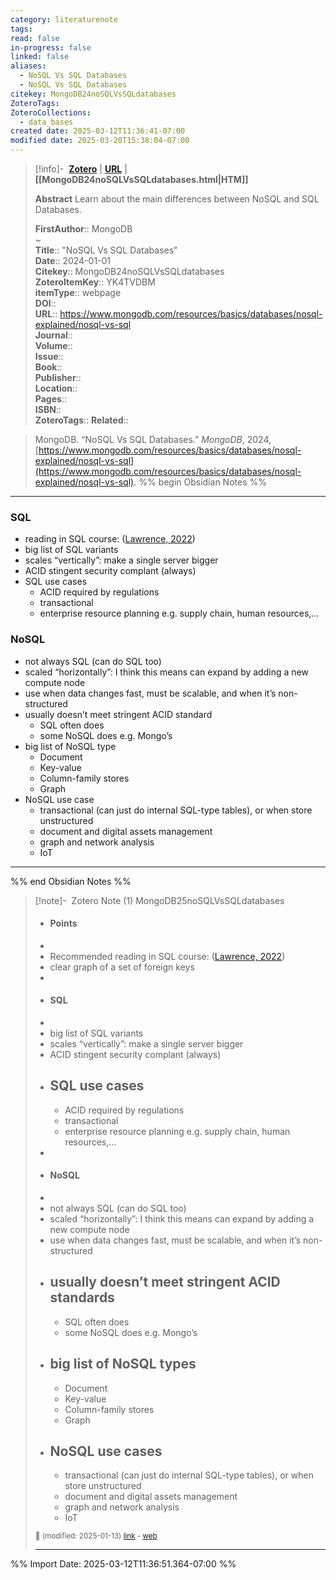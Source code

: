 ```yaml
---
category: literaturenote
tags: 
read: false
in-progress: false
linked: false
aliases:
  - NoSQL Vs SQL Databases
  - NoSQL Vs SQL Databases
citekey: MongoDB24noSQLVsSQLdatabases
ZoteroTags: 
ZoteroCollections:
  - data_bases
created date: 2025-03-12T11:36:41-07:00
modified date: 2025-03-20T15:38:04-07:00
---
```


> [!info]- &nbsp;[**Zotero**](zotero://select/library/items/YK4TVDBM)   | [**URL**](https://www.mongodb.com/resources/basics/databases/nosql-explained/nosql-vs-sql) | **[[MongoDB24noSQLVsSQLdatabases.html|HTM]]**
>
> 
> **Abstract**
> Learn about the main differences between NoSQL and SQL Databases.
> 
> 
> **FirstAuthor**:: MongoDB  
~    
> **Title**:: "NoSQL Vs SQL Databases"  
> **Date**:: 2024-01-01  
> **Citekey**:: MongoDB24noSQLVsSQLdatabases  
> **ZoteroItemKey**:: YK4TVDBM  
> **itemType**:: webpage  
> **DOI**::   
> **URL**:: https://www.mongodb.com/resources/basics/databases/nosql-explained/nosql-vs-sql  
> **Journal**::   
> **Volume**::   
> **Issue**::   
> **Book**::   
> **Publisher**::   
> **Location**::    
> **Pages**::   
> **ISBN**::   
> **ZoteroTags**:: 
> **Related**:: 

> MongoDB. “NoSQL Vs SQL Databases.” _MongoDB_, 2024, [https://www.mongodb.com/resources/basics/databases/nosql-explained/nosql-vs-sql](https://www.mongodb.com/resources/basics/databases/nosql-explained/nosql-vs-sql).
%% begin Obsidian Notes %%
___
### SQL
-  reading in SQL course: ([Lawrence, 2022](zotero://select/library/items/B7TNABNU))
- big list of SQL variants
- scales “vertically”: make a single server bigger
- ACID stingent security complant (always)
- SQL use cases
	- ACID required by regulations
	- transactional
	- enterprise resource planning e.g. supply chain, human resources,…
### NoSQL
- not always SQL (can do SQL too)
- scaled “horizontally”: I think this means can expand by adding a new compute node
- use when data changes fast, must be scalable, and when it’s non-structured
- usually doesn’t meet stringent ACID standard
	- SQL often does
	- some NoSQL does e.g. Mongo’s
- big list of NoSQL type
	- Document
	- Key-value
	- Column-family stores
	- Graph
- NoSQL use case
	- transactional (can just do internal SQL-type tables), or when store unstructured
	- document and digital assets management
	- graph and network analysis
	- IoT
___
%% end Obsidian Notes %%

> [!note]- &nbsp;Zotero Note (1)
> MongoDB25noSQLVsSQLdatabases
> 
> - #### Points
> - 
> - Recommended reading in SQL course: ([Lawrence, 2022](zotero://select/library/items/B7TNABNU))
> - clear graph of a set of foreign keys
> - 
> - #### SQL
> - 
> - big list of SQL variants
> - scales “vertically”: make a single server bigger
> - ACID stingent security complant (always)
> - SQL use cases
>     - 
>     - ACID required by regulations
>     - transactional
>     - enterprise resource planning e.g. supply chain, human resources,…
> - 
> - #### NoSQL
> - 
> - not always SQL (can do SQL too)
> - scaled “horizontally”: I think this means can expand by adding a new compute node
> - use when data changes fast, must be scalable, and when it’s non-structured
> - usually doesn’t meet stringent ACID standards
>     - 
>     - SQL often does
>     - some NoSQL does e.g. Mongo’s
> - big list of NoSQL types
>     - 
>     - Document
>     - Key-value
>     - Column-family stores
>     - Graph
> - NoSQL use cases
>     - 
>     - transactional (can just do internal SQL-type tables), or when store unstructured
>     - document and digital assets management
>     - graph and network analysis
>     - IoT
> 
> <small>📝️ (modified: 2025-01-13) [link](zotero://select/library/items/J7Q4FFNN) - [web](http://zotero.org/users/60638/items/J7Q4FFNN)</small>
>  
> ---



%% Import Date: 2025-03-12T11:36:51.364-07:00 %%
